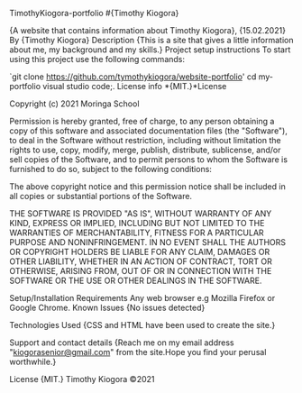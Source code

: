 TimothyKiogora-portfolio
#{Timothy Kiogora}

{A website that contains information about Timothy Kiogora}, {15.02.2021}
By {Timothy Kiogora}
Description
{This is a site that gives a little information about me, my background and my skills.} Project setup instructions To start using this project use the following commands:

`git clone https://github.com/tymothykiogora/website-portfolio' cd my-portfolio visual studio code;. License info *{MIT.}*License

Copyright (c) 2021 Moringa School

Permission is hereby granted, free of charge, to any person obtaining a copy of this software and associated documentation files (the "Software"), to deal in the Software without restriction, including without limitation the rights to use, copy, modify, merge, publish, distribute, sublicense, and/or sell copies of the Software, and to permit persons to whom the Software is furnished to do so, subject to the following conditions:

The above copyright notice and this permission notice shall be included in all copies or substantial portions of the Software.

THE SOFTWARE IS PROVIDED "AS IS", WITHOUT WARRANTY OF ANY KIND, EXPRESS OR IMPLIED, INCLUDING BUT NOT LIMITED TO THE WARRANTIES OF MERCHANTABILITY, FITNESS FOR A PARTICULAR PURPOSE AND NONINFRINGEMENT. IN NO EVENT SHALL THE AUTHORS OR COPYRIGHT HOLDERS BE LIABLE FOR ANY CLAIM, DAMAGES OR OTHER LIABILITY, WHETHER IN AN ACTION OF CONTRACT, TORT OR OTHERWISE, ARISING FROM, OUT OF OR IN CONNECTION WITH THE SOFTWARE OR THE USE OR OTHER DEALINGS IN THE SOFTWARE.

Setup/Installation Requirements
Any web browser e.g Mozilla Firefox or Google Chrome.
Known Issues
{No issues detected}

Technologies Used
{CSS and HTML have been used to create the site.}

Support and contact details
{Reach me on my email address "kiogorasenior@gmail.com" from the site.Hope you find your perusal worthwhile.}

License
{MIT.} Timothy Kiogora ©2021
